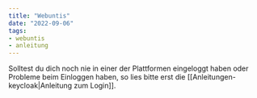 ```yaml
---
title: "Webuntis"
date: "2022-09-06"
tags:
- webuntis
- anleitung
---
```

Solltest du dich noch nie in einer der Plattformen eingeloggt haben oder Probleme beim Einloggen haben, so lies bitte erst die [[Anleitungen-keycloak|Anleitung zum Login]].